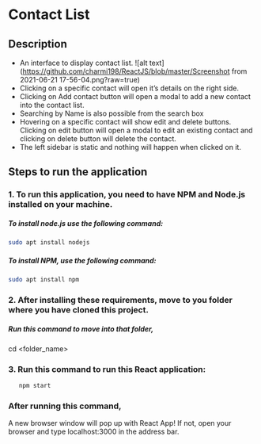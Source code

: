 # Contact List
## Description
* An interface to display contact list.
  ![alt text](https://github.com/charmi198/ReactJS/blob/master/Screenshot from 2021-06-21 17-56-04.png?raw=true)
* Clicking on a specific contact will open it’s details on the right side.
* Clicking on Add contact button will open a modal to add a new contact into the contact list.
* Searching by Name is also possible from the search box
* Hovering on a specific contact will show edit and delete buttons. Clicking on edit button will open a modal to edit an existing contact and clicking on delete button will delete the contact.
* The left sidebar is static and nothing will happen when clicked on it.


## Steps to run the application

### 1. To run this application, you need to have NPM and Node.js installed on your machine.
   ##### To install node.js use the following command:
   ```bash
   sudo apt install nodejs
   ```
   ##### To install NPM, use the following command:
   ```bash
   sudo apt install npm
   ```
   
   
### 2. After installing these requirements, move to you folder where you have cloned this project.
   ##### Run this command to move into that folder,
   cd <folder_name>
   
   
### 3. Run this command to run this React application:
```bash
   npm start
   ```
  
  
### After running this command,
A new browser window will pop up with React App! If not, open your browser and type localhost:3000 in the address bar.
